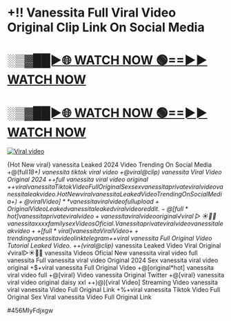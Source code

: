 # +!! Vanessita Full Viral Video Original Clip Link On Social Media


<h1><a href="https://happiness-bro.blogspot.com/2024/12/refhttpsviralvideotrending.html" rel="nofollow">░▒▓██►🌐 WATCH NOW 🟢==►► WATCH NOW</a></h1>




<h1><a href="https://happiness-bro.blogspot.com/2024/12/refhttpsviralvideotrending.html" rel="nofollow">░▒▓██►🌐 WATCH NOW 🟢==►► WATCH NOW</a></h1>




<p><a href="https://happiness-bro.blogspot.com/2024/12/refhttpsviralvideotrending.html" rel="nofollow"><img src="https://i.imgur.com/dJHk4Zq.gif" alt="Viral video"></a></p>





























{Hot New viral} vanessita Leaked 2024 Video Trending On Social Media
+@(full*18+) vanessita tiktok viral video
+@viral@clip) vanessita Viral Video Original 2024 ++full vanessita viral video original +$+viral vanessita Tiktok Video Full Original Sex
sex vanessita private viral video vanessita leak video. {Hot New viral} vanessita Leaked Video Trending On Social Media +)+@viral Video]** vanessita viral video full upload
+%+viral vanessita Tiktok Video Full Original Sex
Original Video Leaked vanessita leaked viral video reddit. -@[full*hot] vanessita private viral video
+vanessita viral video original
️√viral▷☀️👄💥 vanessita xxxx family sex Videos Oficial. Vanessita private viral video vanessita leak video ++[full*viral] vanessita Viral Video {++trending} vanessita video link telegram
+$+viral vanessita Full Original Video Tutorial Leaked Video.
++(viral@clip)* vanessita Leaked Video Viral Original
️√viral▷☀️👄💥 vanessita Videos Oficial
New vanessita viral video full vanessita Full vanessita viral video Original 2024 Sex vanessita viral video original +$+viral vanessita Full Original Video +@[original*hot] vanessita viral video full
+@[viral} Video vanessita Original Twitter
+@[viral} vanessita viral video original daisy xxl
++)@)[viral Video] Streaming Video vanessita
viral vanessita Video Full Original Link
+%+viral vanessita Tiktok Video Full Original Sex Viral vanessita Video Full Original Link


#456MIyFdjxgw
